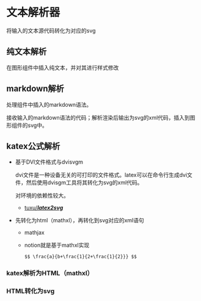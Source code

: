 # 文本解析器

将输入的文本源代码转化为对应的svg

## 纯文本解析

在图形组件中插入纯文本，并对其进行样式修改

## markdown解析

处理组件中插入的markdown语法。

接收输入的markdown语法的代码；解析渲染后输出为svg的xml代码，插入到图形组件的svg中。

## katex公式解析

- 基于DVI文件格式与dvisvgm

  dvi文件是一种设备无关的可打印的文件格式。latex可以在命令行生成dvi文件，然后使用dvisgm工具将其转化为svg的xml代码。

  对环境的依赖性较大。

  - [tuxu/***latex2svg***](https://github.com/tuxu/latex2svg)

- 先转化为html（mathxl），再转化到svg对应的xml语句

  - mathjax

  - notion就是基于mathxl实现

    ```$$ \frac{a}{b+\frac{1}{2+\frac{1}{2}}} $$```

### katex解析为HTML（mathxl）

### HTML转化为svg
